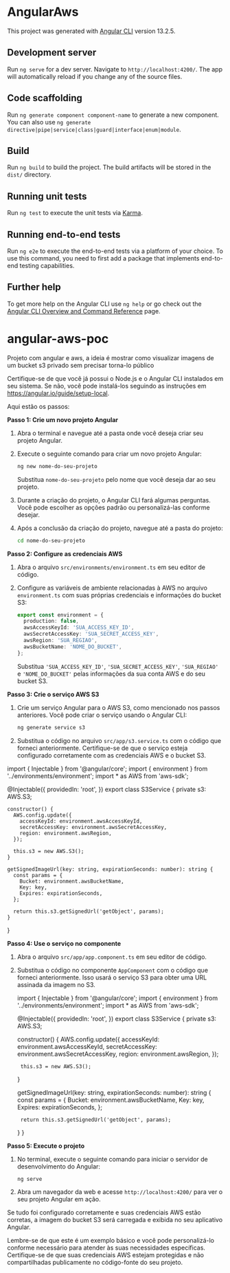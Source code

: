 # AngularAws

This project was generated with [Angular CLI](https://github.com/angular/angular-cli) version 13.2.5.

## Development server

Run `ng serve` for a dev server. Navigate to `http://localhost:4200/`. The app will automatically reload if you change any of the source files.

## Code scaffolding

Run `ng generate component component-name` to generate a new component. You can also use `ng generate directive|pipe|service|class|guard|interface|enum|module`.

## Build

Run `ng build` to build the project. The build artifacts will be stored in the `dist/` directory.

## Running unit tests

Run `ng test` to execute the unit tests via [Karma](https://karma-runner.github.io).

## Running end-to-end tests

Run `ng e2e` to execute the end-to-end tests via a platform of your choice. To use this command, you need to first add a package that implements end-to-end testing capabilities.

## Further help

To get more help on the Angular CLI use `ng help` or go check out the [Angular CLI Overview and Command Reference](https://angular.io/cli) page.


# angular-aws-poc
Projeto com angular e aws, a ideia é mostrar como visualizar imagens de um bucket s3 privado sem precisar torna-lo público


 Certifique-se de que você já possui o Node.js e o Angular CLI instalados em seu sistema. Se não, você pode instalá-los seguindo as instruções em https://angular.io/guide/setup-local.

Aqui estão os passos:

**Passo 1: Crie um novo projeto Angular**

1. Abra o terminal e navegue até a pasta onde você deseja criar seu projeto Angular.

2. Execute o seguinte comando para criar um novo projeto Angular:

   ```bash
   ng new nome-do-seu-projeto
   ```

   Substitua `nome-do-seu-projeto` pelo nome que você deseja dar ao seu projeto.

3. Durante a criação do projeto, o Angular CLI fará algumas perguntas. Você pode escolher as opções padrão ou personalizá-las conforme desejar.

4. Após a conclusão da criação do projeto, navegue até a pasta do projeto:

   ```bash
   cd nome-do-seu-projeto
   ```

**Passo 2: Configure as credenciais AWS**

1. Abra o arquivo `src/environments/environment.ts` em seu editor de código.

2. Configure as variáveis de ambiente relacionadas à AWS no arquivo `environment.ts` com suas próprias credenciais e informações do bucket S3:

   ```typescript
   export const environment = {
     production: false,
     awsAccessKeyId: 'SUA_ACCESS_KEY_ID',
     awsSecretAccessKey: 'SUA_SECRET_ACCESS_KEY',
     awsRegion: 'SUA_REGIAO',
     awsBucketName: 'NOME_DO_BUCKET',
   };
   ```

   Substitua `'SUA_ACCESS_KEY_ID'`, `'SUA_SECRET_ACCESS_KEY'`, `'SUA_REGIAO'` e `'NOME_DO_BUCKET'` pelas informações da sua conta AWS e do seu bucket S3.

**Passo 3: Crie o serviço AWS S3**

1. Crie um serviço Angular para o AWS S3, como mencionado nos passos anteriores. Você pode criar o serviço usando o Angular CLI:

   ```bash
   ng generate service s3
   ```

2. Substitua o código no arquivo `src/app/s3.service.ts` com o código que forneci anteriormente. Certifique-se de que o serviço esteja configurado corretamente com as credenciais AWS e o bucket S3.

  import { Injectable } from '@angular/core';
  import { environment } from '../environments/environment';
  import * as AWS from 'aws-sdk';
  
  @Injectable({
    providedIn: 'root',
  })
  export class S3Service {
    private s3: AWS.S3;
  
    constructor() {
      AWS.config.update({
        accessKeyId: environment.awsAccessKeyId,
        secretAccessKey: environment.awsSecretAccessKey,
        region: environment.awsRegion,
      });
  
      this.s3 = new AWS.S3();
    }
  
    getSignedImageUrl(key: string, expirationSeconds: number): string {
      const params = {
        Bucket: environment.awsBucketName,
        Key: key,
        Expires: expirationSeconds,
      };
  
      return this.s3.getSignedUrl('getObject', params);
    }
  }


**Passo 4: Use o serviço no componente**

1. Abra o arquivo `src/app/app.component.ts` em seu editor de código.

2. Substitua o código no componente `AppComponent` com o código que forneci anteriormente. Isso usará o serviço S3 para obter uma URL assinada da imagem no S3.

    import { Injectable } from '@angular/core';
    import { environment } from '../environments/environment';
    import * as AWS from 'aws-sdk';
    
    @Injectable({
      providedIn: 'root',
    })
    export class S3Service {
      private s3: AWS.S3;
    
      constructor() {
        AWS.config.update({
          accessKeyId: environment.awsAccessKeyId,
          secretAccessKey: environment.awsSecretAccessKey,
          region: environment.awsRegion,
        });
    
        this.s3 = new AWS.S3();
      }
    
      getSignedImageUrl(key: string, expirationSeconds: number): string {
        const params = {
          Bucket: environment.awsBucketName,
          Key: key,
          Expires: expirationSeconds,
        };
    
        return this.s3.getSignedUrl('getObject', params);
      }
    }


**Passo 5: Execute o projeto**

1. No terminal, execute o seguinte comando para iniciar o servidor de desenvolvimento do Angular:

   ```bash
   ng serve
   ```

2. Abra um navegador da web e acesse `http://localhost:4200/` para ver o seu projeto Angular em ação.

Se tudo foi configurado corretamente e suas credenciais AWS estão corretas, a imagem do bucket S3 será carregada e exibida no seu aplicativo Angular.

Lembre-se de que este é um exemplo básico e você pode personalizá-lo conforme necessário para atender às suas necessidades específicas. Certifique-se de que suas credenciais AWS estejam protegidas e não compartilhadas publicamente no código-fonte do seu projeto.

